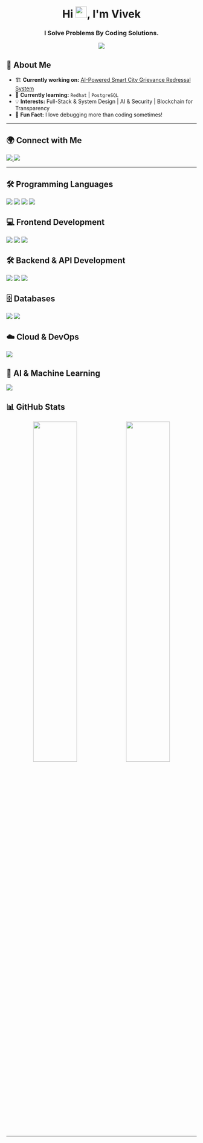 <h1 align="center">Hi <img src="https://media.giphy.com/media/hvRJCLFzcasrR4ia7z/giphy.gif" width="30px">, I'm Vivek</h1>
<h3 align="center">I Solve Problems By Coding Solutions.</h3>

<p align="center">
  <img src="https://readme-typing-svg.herokuapp.com?font=Ubuntu&color=%23F7DF1E&size=22&center=true&vCenter=true&width=500&lines=Turning+Ideas+into+Scalable+Tech;Bridging+Code+%26+Creativity;Building+the+Future,+One+Line+at+a+Time" />
</p>

## 🚀 About Me  
- 🏗️ **Currently working on:** [AI-Powered Smart City Grievance Redressal System](https://github.com/vivekkk001/Major-Project.git)
- 📖 **Currently learning:** `Redhat` | `PostgreSQL`
- 💡 **Interests:** Full-Stack & System Design | AI & Security | Blockchain for Transparency
- 🎯 **Fun Fact:** I love debugging more than coding sometimes!  

---

## 🌍 Connect with Me  
<p align="left">
  <a href="https://linkedin.com/in/vivek-d-kulal" target="_blank">
    <img src="https://img.shields.io/badge/LinkedIn-0077B5?style=flat&logo=linkedin&logoColor=white"/>
  </a>
  <a href="mailto:vivekkulal905@gmail.com">
    <img src="https://img.shields.io/badge/Email-D14836?style=flat&logo=gmail&logoColor=white"/>
  </a>
</p>

---

## 🛠️ Programming Languages
<p align="left"> 
  <img src="https://img.shields.io/badge/Java-007396?style=flat&logo=java&logoColor=white"/>
  <img src="https://img.shields.io/badge/C-00599C?style=flat&logo=c&logoColor=white"/>
  <img src="https://img.shields.io/badge/JavaScript-F7DF1E?style=flat&logo=javascript&logoColor=black"/>
  <img src="https://img.shields.io/badge/Python-3776AB?style=flat&logo=python&logoColor=white"/>
</p>

## 💻 Frontend Development
<p align="left"> 
  <img src="https://img.shields.io/badge/HTML5-E34F26?style=flat&logo=html5&logoColor=white"/>
  <img src="https://img.shields.io/badge/CSS3-1572B6?style=flat&logo=css3&logoColor=white"/>
  <img src="https://img.shields.io/badge/React-61DAFB?style=flat&logo=react&logoColor=black"/>
</p>

## 🛠️ Backend & API Development
<p align="left"> 
  <img src="https://img.shields.io/badge/Node.js-339933?style=flat&logo=nodedotjs&logoColor=white"/>
  <img src="https://img.shields.io/badge/Express.js-000000?style=flat&logo=express&logoColor=white"/>
  <img src="https://img.shields.io/badge/FastAPI-009688?style=flat&logo=fastapi&logoColor=white"/>
</p>

## 🗄️ Databases
<p align="left"> 
  <img src="https://img.shields.io/badge/PostgreSQL-4169E1?style=flat&logo=postgresql&logoColor=white"/>
  <img src="https://img.shields.io/badge/MongoDB-47A248?style=flat&logo=mongodb&logoColor=white"/>
</p>

## ☁️ Cloud & DevOps
<p align="left"> 
  <img src="https://img.shields.io/badge/GCP-4285F4?style=flat&logo=googlecloud&logoColor=white"/>
</p>

## 🧠 AI & Machine Learning
<p align="left"> 
  <img src="https://img.shields.io/badge/scikit--learn-F7931E?style=flat&logo=scikitlearn&logoColor=white"/>
</p>


## 📊 GitHub Stats  
<p align="center">
  <img src="https://github-readme-stats.vercel.app/api?username=vivekkk001&show_icons=true&theme=radical" width="48%" />
  <img src="https://github-readme-streak-stats.herokuapp.com/?user=vivekkk001&theme=radical" width="48%" />
</p>

---
